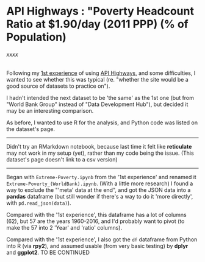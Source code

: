 # API Highways : "Poverty Headcount Ratio at $1.90/day (2011 PPP) (% of Population)
###### xxxx

Following my [1st experience]("https://github.com/mbeveridge/SDG-API_Extreme-Poverty") of using [API Highways]("https://apihighways.org/data-sets"), and some difficulties, I wanted to see whether this was typical (re. "whether the site would be a good source of datasets to practice on").

I hadn't intended the next dataset to be 'the same' as the 1st one (but from "World Bank Group" instead of "Data Development Hub"), but decided it may be an interesting comparison.

As before, I wanted to use R for the analysis, and Python code was listed on the dataset's page.

---

Didn't try an RMarkdown notebook, because last time it felt like **reticulate** may not work in my setup (yet), rather than my code being the issue. (This dataset's page doesn't link to a csv version)

---

Began with `Extreme-Poverty.ipynb` from the '1st experience' and renamed it `Extreme-Poverty_(WorldBank).ipynb`. (With a little more research) I found a way to exclude the "'meta' data at the end", and got the JSON data into a **pandas** dataframe (but still wonder if there's a way to do it 'more directly', with `pd.read_json(data)`).

Compared with the '1st experience', this dataframe has a lot of columns (62), but 57 are the years 1960-2016, and I'd probably want to pivot (to make the 57 into 2 'Year' and 'ratio' columns).

Compared with the '1st experience', I also got the `df` dataframe from Python into R (via **rpy2**), and assumed usable (from very basic testing) by **dplyr** and **ggplot2**. TO BE CONTINUED

